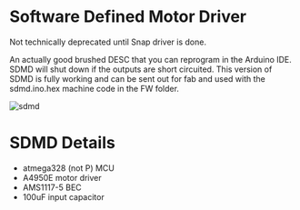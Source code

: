 # Software Defined Motor Driver
Not technically deprecated until Snap driver is done.

An actually good brushed DESC that you can reprogram in the Arduino IDE. SDMD will shut down if the outputs are short circuited. This version of SDMD is fully working and can be sent out for fab and used with the sdmd.ino.hex machine code in the FW folder.

![sdmd](https://github.com/user-attachments/assets/04cd2efa-ca88-4b71-9866-f788ca01176b)

# SDMD Details
- atmega328 (not P) MCU
- A4950E motor driver
- AMS1117-5 BEC
- 100uF input capacitor

